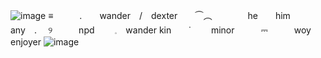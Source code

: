 ![image](https://github.com/user-attachments/assets/c787bdad-857f-4dab-9250-c647f66fa9a2)
≡　　　.　　wander　/　dexter　　⏜︵
⠀ ⠀ ⠀⠀ he　　him　　any⠀ .
⠀ ୨　　　npd　　 𓈒　wander kin　　˙
⠀ ⠀ minor　　　⎓　　　woy enjoyer
![image](https://github.com/user-attachments/assets/8f04b0da-95db-44ff-8705-2b19f7ab9488)

